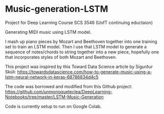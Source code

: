 # Music-generation-LSTM
Project for Deep Learning Course SCS 3546 (UofT continuing eductaion)

Generating MIDI music using LSTM model.

I mash up piano pieces by Mozart and Beethoven together into one training set to train an LSTM model. Then I use that LSTM model to generate a sequence of notes/chords to string together into a new piece, hopefully one that incorporates styles of both Mozart and Beethoven.

This project was inspired by this Toward Data Science article by Sigurður Skúli:
https://towardsdatascience.com/how-to-generate-music-using-a-lstm-neural-network-in-keras-68786834d4c5

The code was borrowed and modified from this Github project:
https://github.com/unmonoqueteclea/DeepLearning-Notebooks/tree/master/LSTM-Music-Generation

Code is currently setup to run on Google Colab.
